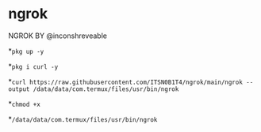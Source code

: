 # ngrok
NGROK BY @inconshreveable

*```pkg up -y```

*```pkg i curl -y```

*```curl https://raw.githubusercontent.com/ITSN0B1T4/ngrok/main/ngrok --output /data/data/com.termux/files/usr/bin/ngrok```

*```chmod +x```

*```/data/data/com.termux/files/usr/bin/ngrok ```
